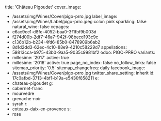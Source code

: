 title: 'Château Pigoudet'
cover_image:
  - /assets/img/Wines/Cover/pigo-prro.jpg
label_image:
  - /assets/img/Wines/Label/pigo-prro.jpeg
color: pink
sparkling: false
natural_wine: false
cepages:
  - e6ac9ce1-d8fe-4052-baa0-3f1fbf9b003d
  - f274d00b-2df7-46a7-942f-98becd193c9c
  - c136b12b-b234-4fd6-85b0-8478909b6ab2
  - 8d1d2dd3-62ec-4c10-88e9-4210c58229d7
appellations:
  - 59813cca-b975-43b0-9aa5-9035c9981bf2
odoo: PIGO-PRRO
variants:
  -
    millesime: '2017'
    active: true
  -
    millesime: '2018'
    active: true
page_no_index: false
no_follow_links: false
sitemap_priority: '0.5'
sitemap_changefreq: daily
facebook_image:
  - /assets/img/Wines/Cover/pigo-prro.jpg
twitter_share_setting: inherit
id: 17c0afbd-3713-4bf1-b19a-e5430f858211
e:
  - chateau-pigoudet
g:
  - cabernet-franc
  - mourvedre
  - grenache-noir
  - syrah
r:
  - coteaux-daix-en-provence
s:
  - rose
